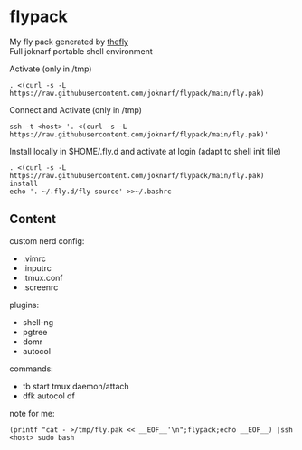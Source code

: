 # flypack
My fly pack generated by [thefly](https://gihub.com/joknarf/thefly)  
Full joknarf portable shell environment

Activate (only in /tmp)
```
. <(curl -s -L https://raw.githubusercontent.com/joknarf/flypack/main/fly.pak)
```

Connect and Activate (only in /tmp)
```
ssh -t <host> '. <(curl -s -L https://raw.githubusercontent.com/joknarf/flypack/main/fly.pak)'
```

Install locally in $HOME/.fly.d and activate at login (adapt to shell init file)
```
. <(curl -s -L https://raw.githubusercontent.com/joknarf/flypack/main/fly.pak) install
echo '. ~/.fly.d/fly source' >>~/.bashrc
```

##  Content

custom nerd config:
* .vimrc
* .inputrc
* .tmux.conf
* .screenrc

plugins:
* shell-ng
* pgtree
* domr
* autocol

commands:
* tb start tmux daemon/attach
* dfk autocol df

note for me:
```
(printf "cat - >/tmp/fly.pak <<'__EOF__'\n";flypack;echo __EOF__) |ssh <host> sudo bash
```
